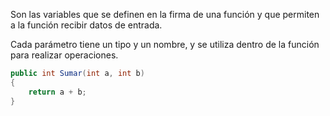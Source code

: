 Son las variables que se definen en la firma de una función y que permiten a la función recibir datos de entrada. 

Cada parámetro tiene un tipo y un nombre, y se utiliza dentro de la función para realizar operaciones.

``` c#
public int Sumar(int a, int b) 
{ 
	return a + b; 
}
```